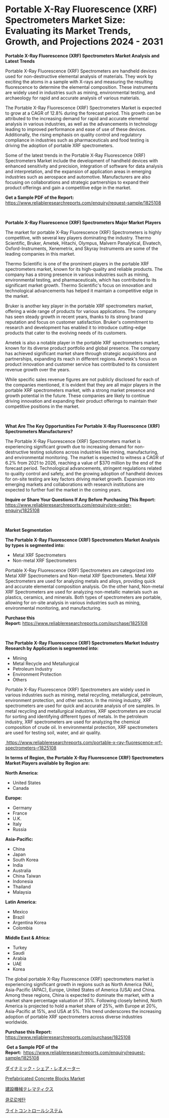 <p><h1>Portable X-Ray Fluorescence (XRF) Spectrometers Market Size: Evaluating its Market Trends, Growth, and Projections 2024 - 2031</h1></p><p><strong>Portable X-Ray Fluorescence (XRF) Spectrometers Market Analysis and Latest Trends</strong></p>
<p><p>Portable X-Ray Fluorescence (XRF) Spectrometers are handheld devices used for non-destructive elemental analysis of materials. They work by exciting the atoms in a sample with X-rays and measuring the resulting fluorescence to determine the elemental composition. These instruments are widely used in industries such as mining, environmental testing, and archaeology for rapid and accurate analysis of various materials.</p><p>The Portable X-Ray Fluorescence (XRF) Spectrometers Market is expected to grow at a CAGR of 12.8% during the forecast period. This growth can be attributed to the increasing demand for rapid and accurate elemental analysis in various industries, as well as the advancements in technology leading to improved performance and ease of use of these devices. Additionally, the rising emphasis on quality control and regulatory compliance in industries such as pharmaceuticals and food testing is driving the adoption of portable XRF spectrometers.</p><p>Some of the latest trends in the Portable X-Ray Fluorescence (XRF) Spectrometers Market include the development of handheld devices with enhanced sensitivity and precision, integration of software for data analysis and interpretation, and the expansion of application areas in emerging industries such as aerospace and automotive. Manufacturers are also focusing on collaborations and strategic partnerships to expand their product offerings and gain a competitive edge in the market.</p></p>
<p><strong>Get a Sample PDF of the Report:&nbsp;</strong> <a href="https://www.reliableresearchreports.com/enquiry/request-sample/1825108">https://www.reliableresearchreports.com/enquiry/request-sample/1825108</a></p>
<p>&nbsp;</p>
<p><strong>Portable X-Ray Fluorescence (XRF) Spectrometers Major Market Players</strong></p>
<p><p>The market for portable X-Ray Fluorescence (XRF) Spectrometers is highly competitive, with several key players dominating the industry. Thermo Scientific, Bruker, Ametek, Hitachi, Olympus, Malvern Panalytical, Elvatech, Oxford-Instruments, Xenemetrix, and Skyray Instruments are some of the leading companies in this market.</p><p>Thermo Scientific is one of the prominent players in the portable XRF spectrometers market, known for its high-quality and reliable products. The company has a strong presence in various industries such as mining, environmental testing, and pharmaceuticals, which has contributed to its significant market growth. Thermo Scientific's focus on innovation and technological advancements has helped it maintain a competitive edge in the market.</p><p>Bruker is another key player in the portable XRF spectrometers market, offering a wide range of products for various applications. The company has seen steady growth in recent years, thanks to its strong brand reputation and focus on customer satisfaction. Bruker's commitment to research and development has enabled it to introduce cutting-edge products that cater to the evolving needs of its customers.</p><p>Ametek is also a notable player in the portable XRF spectrometers market, known for its diverse product portfolio and global presence. The company has achieved significant market share through strategic acquisitions and partnerships, expanding its reach in different regions. Ametek's focus on product innovation and customer service has contributed to its consistent revenue growth over the years.</p><p>While specific sales revenue figures are not publicly disclosed for each of the companies mentioned, it is evident that they are all major players in the portable XRF spectrometers market, with a strong market presence and growth potential in the future. These companies are likely to continue driving innovation and expanding their product offerings to maintain their competitive positions in the market.</p></p>
<p>&nbsp;</p>
<p><strong>What Are The Key Opportunities For Portable X-Ray Fluorescence (XRF) Spectrometers Manufacturers?</strong></p>
<p><p>The Portable X-Ray Fluorescence (XRF) Spectrometers market is experiencing significant growth due to increasing demand for non-destructive testing solutions across industries like mining, manufacturing, and environmental monitoring. The market is expected to witness a CAGR of 6.2% from 2021 to 2026, reaching a value of $370 million by the end of the forecast period. Technological advancements, stringent regulations related to quality control and safety, and the growing adoption of handheld devices for on-site testing are key factors driving market growth. Expansion into emerging markets and collaborations with research institutions are expected to further fuel the market in the coming years.</p></p>
<p><strong>Inquire or Share Your Questions If Any Before Purchasing This Report:</strong> <a href="https://www.reliableresearchreports.com/enquiry/pre-order-enquiry/1825108">https://www.reliableresearchreports.com/enquiry/pre-order-enquiry/1825108</a></p>
<p>&nbsp;</p>
<p><strong>Market Segmentation</strong></p>
<p><strong>The Portable X-Ray Fluorescence (XRF) Spectrometers Market Analysis by types is segmented into:</strong></p>
<p><ul><li>Metal XRF Spectrometers</li><li>Non-metal XRF Spectrometers</li></ul></p>
<p><p>Portable X-Ray Fluorescence (XRF) Spectrometers are categorized into Metal XRF Spectrometers and Non-metal XRF Spectrometers. Metal XRF Spectrometers are used for analyzing metals and alloys, providing quick and accurate elemental composition analysis. On the other hand, Non-metal XRF Spectrometers are used for analyzing non-metallic materials such as plastics, ceramics, and minerals. Both types of spectrometers are portable, allowing for on-site analysis in various industries such as mining, environmental monitoring, and manufacturing.</p></p>
<p><strong>Purchase this Report:&nbsp;</strong><a href="https://www.reliableresearchreports.com/purchase/1825108">https://www.reliableresearchreports.com/purchase/1825108</a></p>
<p>&nbsp;</p>
<p><strong>The Portable X-Ray Fluorescence (XRF) Spectrometers Market Industry Research by Application is segmented into:</strong></p>
<p><ul><li>Mining</li><li>Metal Recycle and Metallurgical</li><li>Petroleum Industry</li><li>Environment Protection</li><li>Others</li></ul></p>
<p><p>Portable X-Ray Fluorescence (XRF) Spectrometers are widely used in various industries such as mining, metal recycling, metallurgical, petroleum, environment protection, and other sectors. In the mining industry, XRF spectrometers are used for quick and accurate analysis of ore samples. In metal recycling and metallurgical industries, XRF spectrometers are crucial for sorting and identifying different types of metals. In the petroleum industry, XRF spectrometers are used for analyzing the chemical composition of crude oil. In environmental protection, XRF spectrometers are used for testing soil, water, and air quality.</p></p>
<p><a href="https://www.reliableresearchreports.com/portable-x-ray-fluorescence-xrf-spectrometers-r1825108">&nbsp;https://www.reliableresearchreports.com/portable-x-ray-fluorescence-xrf-spectrometers-r1825108</a></p>
<p><strong>In terms of Region, the Portable X-Ray Fluorescence (XRF) Spectrometers Market Players available by Region are:</strong></p>
<p>
    <p> <strong> North America: </strong>
        <ul>
            <li>United States</li>
            <li>Canada</li>
        </ul>
        </p> 
    <p> <strong> Europe: </strong>
        <ul>
            <li>Germany</li>
            <li>France</li>
            <li>U.K.</li>
            <li>Italy</li>
            <li>Russia</li>
        </ul>
        </p> 
    <p> <strong> Asia-Pacific: </strong>
        <ul>
            <li>China</li>
            <li>Japan</li>
            <li>South Korea</li>
            <li>India</li>
            <li>Australia</li>
            <li>China Taiwan</li>
            <li>Indonesia</li>
            <li>Thailand</li>
            <li>Malaysia</li>
        </ul>
        </p> 
    <p> <strong> Latin America: </strong>
        <ul>
            <li>Mexico</li>
            <li>Brazil</li>
            <li>Argentina Korea</li>
            <li>Colombia</li>
        </ul>
        </p> 
    <p> <strong> Middle East & Africa: </strong>
        <ul>
            <li>Turkey</li>
            <li>Saudi</li>
            <li>Arabia</li>
            <li>UAE</li>
            <li>Korea</li>
        </ul>
    </p>
    </p>
<p><p>The global portable X-Ray Fluorescence (XRF) spectrometers market is experiencing significant growth in regions such as North America (NA), Asia-Pacific (APAC), Europe, United States of America (USA) and China. Among these regions, China is expected to dominate the market, with a market share percentage valuation of 35%. Following closely behind, North America is projected to hold a market share of 25%, with Europe at 20%, Asia-Pacific at 15%, and USA at 5%. This trend underscores the increasing adoption of portable XRF spectrometers across diverse industries worldwide.</p></p>
<p><strong>Purchase this Report: </strong><a href="https://www.reliableresearchreports.com/purchase/1825108">https://www.reliableresearchreports.com/purchase/1825108</a></p>
<p>&nbsp;<strong>Get a Sample PDF of the Report:&nbsp;&nbsp;</strong><a href="https://www.reliableresearchreports.com/enquiry/request-sample/1825108">https://www.reliableresearchreports.com/enquiry/request-sample/1825108</a></p>
<p><strong></strong></p>
<p><p><a href="https://medium.com/@diegomoen2016/%E3%83%80%E3%82%A4%E3%83%8A%E3%83%9F%E3%83%83%E3%82%AF%E3%82%B7%E3%82%A2%E3%83%BC%E3%83%AC%E3%82%AA%E3%83%A1%E3%83%BC%E3%82%BF%E3%83%BC%E3%83%9E%E3%83%BC%E3%82%B1%E3%83%83%E3%83%88-2031%E5%B9%B4%E3%81%BE%E3%81%A7%E3%81%AE%E6%88%90%E5%8A%9F%E3%81%99%E3%82%8B%E3%83%93%E3%82%B8%E3%83%8D%E3%82%B9%E6%88%A6%E7%95%A5%E3%81%AE%E9%8D%B5-e324e5828498">ダイナミック・シェア・レオメーター</a></p><p><a href="https://issuu.com/reportprime-2/docs/prefabricated-concrete-blocks-market-size-2030.ppt">Prefabricated Concrete Blocks Market</a></p><p><a href="https://github.com/avwofrml53535/Market-Research-Report-List-1/blob/main/390909841540.md">建設機械テレマティクス</a></p><p><a href="https://github.com/BrettWeberrt8767765/Market-Research-Report-List-1/blob/main/975003238431.md">클로로메탄</a></p><p><a href="https://medium.com/@kyaorris56456/%E5%85%89%E5%88%B6%E5%BE%A1%E3%82%B7%E3%82%B9%E3%83%86%E3%83%A0%E3%81%AE%E5%B8%82%E5%A0%B4%E5%B1%95%E6%9C%9B-%E6%A5%AD%E7%95%8C%E6%A6%82%E8%A6%81%E3%81%A8%E4%BA%88%E6%B8%AC-2024%E5%B9%B4%E3%81%8B%E3%82%892031%E5%B9%B4-c6010f91c008">ライトコントロールシステム</a></p></p>